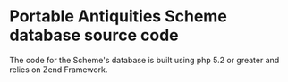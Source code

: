 Portable Antiquities Scheme database source code
================================================

The code for the Scheme's database is built using php 5.2 or greater and relies on Zend Framework.